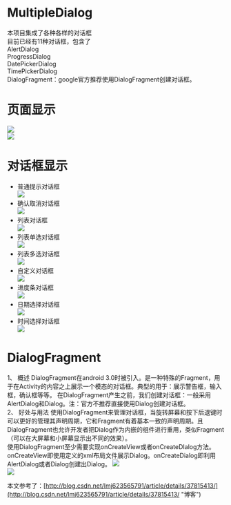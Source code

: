 # MultipleDialog
本项目集成了各种各样的对话框  
目前已经有11种对话框，包含了  
AlertDialog  
ProgressDialog  
DatePickerDialog  
TimePickerDialog  
DialogFragment：google官方推荐使用DialogFragment创建对话框。
# 页面显示
![](http://i.imgur.com/1VQhDCq.jpg)  
![](http://i.imgur.com/vFrtqVi.jpg)
# 对话框显示
- 普通提示对话框  
![](http://i.imgur.com/RXQ1rby.jpg)
- 确认取消对话框  
![](http://i.imgur.com/bvLne0Y.jpg)
- 列表对话框  
![](http://i.imgur.com/HiJ9utG.jpg)
- 列表单选对话框  
![](http://i.imgur.com/72CV2j7.jpg)
- 列表多选对话框  
![](http://i.imgur.com/3evyxSn.jpg)
- 自定义对话框  
![](http://i.imgur.com/7hXiwil.jpg)
- 进度条对话框  
![](http://i.imgur.com/eeS7Hbr.jpg)
- 日期选择对话框  
![](http://i.imgur.com/wbsxkKq.jpg)
- 时间选择对话框  
![](http://i.imgur.com/yndGt0O.jpg)  
# DialogFragment  
1、 概述
DialogFragment在android 3.0时被引入。是一种特殊的Fragment，用于在Activity的内容之上展示一个模态的对话框。典型的用于：展示警告框，输入框，确认框等等。
在DialogFragment产生之前，我们创建对话框：一般采用AlertDialog和Dialog。注：官方不推荐直接使用Dialog创建对话框。  
2、 好处与用法
使用DialogFragment来管理对话框，当旋转屏幕和按下后退键时可以更好的管理其声明周期，它和Fragment有着基本一致的声明周期。且DialogFragment也允许开发者把Dialog作为内嵌的组件进行重用，类似Fragment（可以在大屏幕和小屏幕显示出不同的效果）。  
使用DialogFragment至少需要实现onCreateView或者onCreateDIalog方法。onCreateView即使用定义的xml布局文件展示Dialog。onCreateDialog即利用AlertDialog或者Dialog创建出Dialog。
![](http://i.imgur.com/0rAlTHo.jpg)  
![](http://i.imgur.com/5kzvhQp.jpg)  

本文参考了：[http://blog.csdn.net/lmj623565791/article/details/37815413/](http://blog.csdn.net/lmj623565791/article/details/37815413/ "博客")